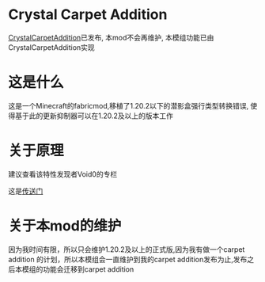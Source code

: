 # Crystal Carpet Addition
[CrystalCarpetAddition](https://github.com/Crystal0404/CrystalCarpetAddition)已发布, 本mod不会再维护, 本模组功能已由CrystalCarpetAddition实现

# 这是什么

这是一个Minecraft的fabricmod,移植了1.20.2以下的潜影盒强行类型转换错误,
使得基于此的更新抑制器可以在1.20.2及以上的版本工作

# 关于原理

建议查看该特性发现者Void0的专栏

这是[传送门](https://www.bilibili.com/read/cv24323749)

# 关于本mod的维护

因为我时间有限，所以只会维护1.20.2及以上的正式版,因为我有做一个carpet addition
的计划，所以本模组会一直维护到我的carpet addition发布为止,发布之后本模组的功能会迁移到carpet addition
